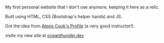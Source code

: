 My first personal website that I don't use anymore, keeping it here as a relic. 

Built using HTML, CSS (Bootstrap's helper hands) and JS.

Got the idea from [Alexis Cook's Profile](https://alexisbcook.github.io) (a very good instructor!).

visite my new site at [oceanthunder.dev](https://oceanthunder.dev)
